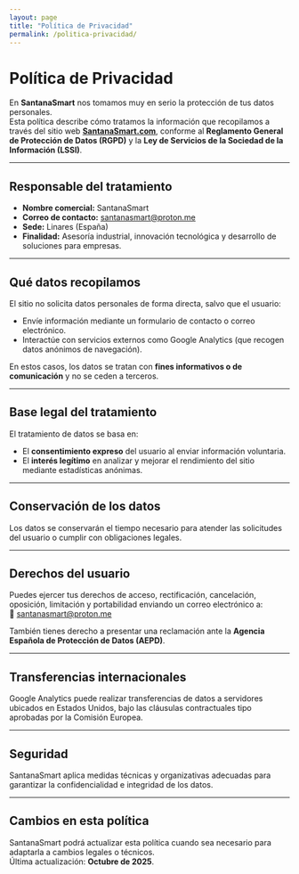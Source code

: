 ```yaml
---
layout: page
title: "Política de Privacidad"
permalink: /politica-privacidad/
---
```


# Política de Privacidad

En **SantanaSmart** nos tomamos muy en serio la protección de tus datos personales.  
Esta política describe cómo tratamos la información que recopilamos a través del sitio web **[SantanaSmart.com](https://santanasmart.com)**, conforme al **Reglamento General de Protección de Datos (RGPD)** y la **Ley de Servicios de la Sociedad de la Información (LSSI)**.

---

## Responsable del tratamiento

- **Nombre comercial:** SantanaSmart  
- **Correo de contacto:** [santanasmart@proton.me](mailto:santanasmart@proton.me)  
- **Sede:** Linares (España)  
- **Finalidad:** Asesoría industrial, innovación tecnológica y desarrollo de soluciones para empresas.

---

## Qué datos recopilamos

El sitio no solicita datos personales de forma directa, salvo que el usuario:
- Envíe información mediante un formulario de contacto o correo electrónico.  
- Interactúe con servicios externos como Google Analytics (que recogen datos anónimos de navegación).

En estos casos, los datos se tratan con **fines informativos o de comunicación** y no se ceden a terceros.

---

## Base legal del tratamiento

El tratamiento de datos se basa en:
- El **consentimiento expreso** del usuario al enviar información voluntaria.  
- El **interés legítimo** en analizar y mejorar el rendimiento del sitio mediante estadísticas anónimas.

---

## Conservación de los datos

Los datos se conservarán el tiempo necesario para atender las solicitudes del usuario o cumplir con obligaciones legales.

---

## Derechos del usuario

Puedes ejercer tus derechos de acceso, rectificación, cancelación, oposición, limitación y portabilidad enviando un correo electrónico a:  
📧 [santanasmart@proton.me](mailto:santanasmart@proton.me)

También tienes derecho a presentar una reclamación ante la **Agencia Española de Protección de Datos (AEPD)**.

---

## Transferencias internacionales

Google Analytics puede realizar transferencias de datos a servidores ubicados en Estados Unidos, bajo las cláusulas contractuales tipo aprobadas por la Comisión Europea.

---

## Seguridad

SantanaSmart aplica medidas técnicas y organizativas adecuadas para garantizar la confidencialidad e integridad de los datos.

---

## Cambios en esta política

SantanaSmart podrá actualizar esta política cuando sea necesario para adaptarla a cambios legales o técnicos.  
Última actualización: **Octubre de 2025**.

